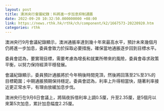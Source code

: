 ```yaml
---
layout: post
title: 澳洲央行會議紀錄：料將進一步加息抑制通脹
date: 2022-09-20 10:32:50.000000000 +08:00
link: https://news.rthk.hk/rthk/ch/component/k2/1667573-20220920.htm
categories: rthk
---
```


澳洲央行9月會議紀錄顯示，澳洲通脹率達到幾十年來最高水平，預計未來幾個月仍將進一步加息，委員會致力於採取必要措施，確保當地通脹逐步回到目標水平。

委員會認為，要實現目標，需要考慮為增長和就業所帶來的風險，委員會尋求政策平衡，以努力保持經濟平穩發展。

會議紀錄顯示，委員預計通脹將於今年稍後時間見頂，然後將回落至2%至3%的目標範圍；中期通脹預期保持穩定。委員會認為，利率上升得相當快，隨著利率接近更正常水平，有理由放緩加息步伐。

澳洲央行在9月6日會議上，將隔夜拆借利率上調0.5厘，升至2.35厘，是5個月以來第5次加息，累計加息幅度2.25厘。
